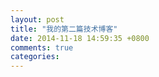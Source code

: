 ```yaml
---
layout: post
title: "我的第二篇技术博客"
date: 2014-11-18 14:59:35 +0800
comments: true
categories: 
---
```

